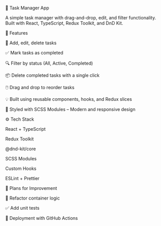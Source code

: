   📝 Task Manager App
  
A simple task manager with drag-and-drop, edit, and filter functionality. Built with React, TypeScript, Redux Toolkit, and DnD Kit.



  🚀 Features
  
🧩 Add, edit, delete tasks 

✅ Mark tasks as completed 

🔍 Filter by status (All, Active, Completed)

📦 Delete completed tasks with a single click

🖱️ Drag and drop to reorder tasks 

💡 Built using reusable components, hooks, and Redux slices

🎨 Styled with SCSS Modules – Modern and responsive design




  ⚙️ Tech Stack
  
React + TypeScript 

Redux Toolkit 

@dnd-kit/core 

SCSS Modules 

Custom Hooks 

ESLint + Prettier 





  🚧 Plans for Improvement
  
🔄 Refactor container logic 

✅ Add unit tests 

🧪 Deployment with GitHub Actions
